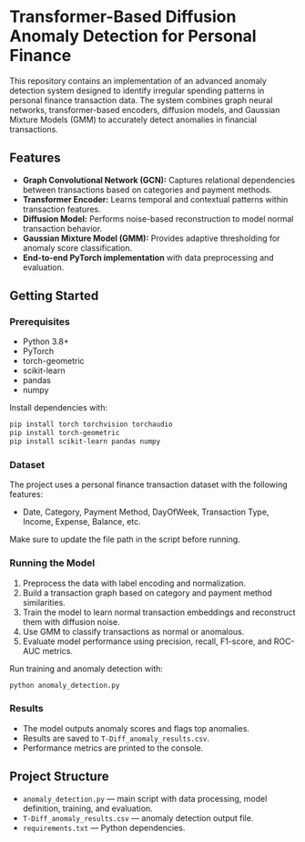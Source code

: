 # Transformer-Based Diffusion Anomaly Detection for Personal Finance

This repository contains an implementation of an advanced anomaly detection system designed to identify irregular spending patterns in personal finance transaction data. The system combines graph neural networks, transformer-based encoders, diffusion models, and Gaussian Mixture Models (GMM) to accurately detect anomalies in financial transactions.

## Features

* **Graph Convolutional Network (GCN):** Captures relational dependencies between transactions based on categories and payment methods.
* **Transformer Encoder:** Learns temporal and contextual patterns within transaction features.
* **Diffusion Model:** Performs noise-based reconstruction to model normal transaction behavior.
* **Gaussian Mixture Model (GMM):** Provides adaptive thresholding for anomaly score classification.
* **End-to-end PyTorch implementation** with data preprocessing and evaluation.

## Getting Started

### Prerequisites

* Python 3.8+
* PyTorch
* torch-geometric
* scikit-learn
* pandas
* numpy

Install dependencies with:

```bash
pip install torch torchvision torchaudio
pip install torch-geometric
pip install scikit-learn pandas numpy
```

### Dataset

The project uses a personal finance transaction dataset with the following features:

* Date, Category, Payment Method, DayOfWeek, Transaction Type, Income, Expense, Balance, etc.

Make sure to update the file path in the script before running.

### Running the Model

1. Preprocess the data with label encoding and normalization.
2. Build a transaction graph based on category and payment method similarities.
3. Train the model to learn normal transaction embeddings and reconstruct them with diffusion noise.
4. Use GMM to classify transactions as normal or anomalous.
5. Evaluate model performance using precision, recall, F1-score, and ROC-AUC metrics.

Run training and anomaly detection with:

```bash
python anomaly_detection.py
```

### Results

* The model outputs anomaly scores and flags top anomalies.
* Results are saved to `T-Diff_anomaly_results.csv`.
* Performance metrics are printed to the console.

## Project Structure

* `anomaly_detection.py` — main script with data processing, model definition, training, and evaluation.
* `T-Diff_anomaly_results.csv` — anomaly detection output file.
* `requirements.txt` — Python dependencies.


